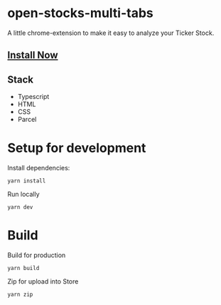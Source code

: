 # open-stocks-multi-tabs

A little chrome-extension to make it easy to analyze your Ticker Stock.

## [Install Now](https://chrome.google.com/webstore/detail/stock-ticket-multi-tabs/ejamfdilkiieplhojmmbbnljpkfclmpd?hl=en&authuser=0)

## Stack
* Typescript
* HTML
* CSS
* Parcel

# Setup for development
Install dependencies:
```
yarn install
```

Run locally
```
yarn dev
```
# Build
Build for production
```
yarn build
```

Zip for upload into Store
```
yarn zip
```

